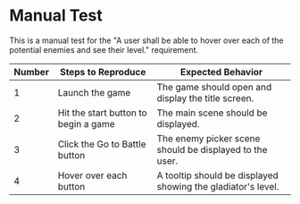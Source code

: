 # Manual Test

This is a manual test for the "A user shall be able to hover over each of the potential enemies and see their level." requirement.

| Number | Steps to Reproduce | Expected Behavior |
|--------|--------------------|-------------------|
|      1 | Launch the game | The game should open and display the title screen. |
|      2 | Hit the start button to begin a game | The main scene should be displayed. |
|      3 | Click the Go to Battle button | The enemy picker scene should be displayed to the user. |
|      4 | Hover over each button | A tooltip should be displayed showing the gladiator's level. |

